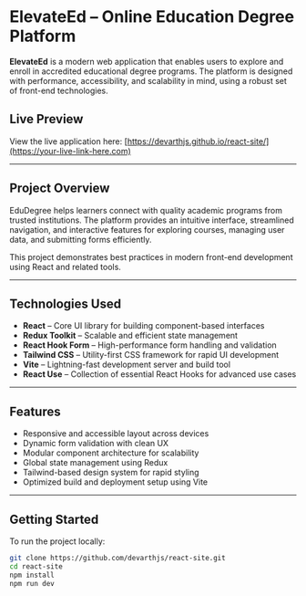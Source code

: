 # ElevateEd – Online Education Degree Platform

**ElevateEd** is a modern web application that enables users to explore and enroll in accredited educational degree programs. The platform is designed with performance, accessibility, and scalability in mind, using a robust set of front-end technologies.

## Live Preview

View the live application here: [https://devarthjs.github.io/react-site/](https://your-live-link-here.com)

---

## Project Overview

EduDegree helps learners connect with quality academic programs from trusted institutions. The platform provides an intuitive interface, streamlined navigation, and interactive features for exploring courses, managing user data, and submitting forms efficiently.

This project demonstrates best practices in modern front-end development using React and related tools.

---

## Technologies Used

- **React** – Core UI library for building component-based interfaces  
- **Redux Toolkit** – Scalable and efficient state management  
- **React Hook Form** – High-performance form handling and validation  
- **Tailwind CSS** – Utility-first CSS framework for rapid UI development  
- **Vite** – Lightning-fast development server and build tool  
- **React Use** – Collection of essential React Hooks for advanced use cases

---

## Features

- Responsive and accessible layout across devices
- Dynamic form validation with clean UX
- Modular component architecture for scalability
- Global state management using Redux
- Tailwind-based design system for rapid styling
- Optimized build and deployment setup using Vite

---

## Getting Started

To run the project locally:

```bash
git clone https://github.com/devarthjs/react-site.git
cd react-site
npm install
npm run dev
